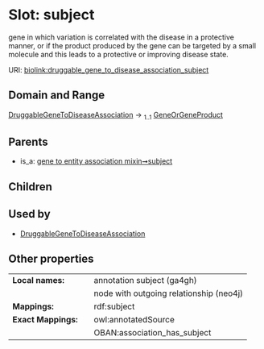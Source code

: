 
# Slot: subject


gene in which variation is correlated with the disease in a protective manner, or if the product produced by the gene can be targeted by a small molecule and this leads to a protective or improving disease state.

URI: [biolink:druggable_gene_to_disease_association_subject](https://w3id.org/biolink/druggable_gene_to_disease_association_subject)


## Domain and Range

[DruggableGeneToDiseaseAssociation](DruggableGeneToDiseaseAssociation.md) &#8594;  <sub>1..1</sub> [GeneOrGeneProduct](GeneOrGeneProduct.md)

## Parents

 *  is_a: [gene to entity association mixin➞subject](gene_to_entity_association_mixin_subject.md)

## Children


## Used by

 * [DruggableGeneToDiseaseAssociation](DruggableGeneToDiseaseAssociation.md)

## Other properties

|  |  |  |
| --- | --- | --- |
| **Local names:** | | annotation subject (ga4gh) |
|  | | node with outgoing relationship (neo4j) |
| **Mappings:** | | rdf:subject |
| **Exact Mappings:** | | owl:annotatedSource |
|  | | OBAN:association_has_subject |

